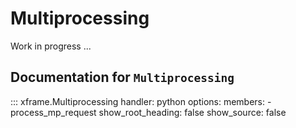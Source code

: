 # Multiprocessing
Work in progress ...


## Documentation for `Multiprocessing`

::: xframe.Multiprocessing
    handler: python
    options:
      members:
		- process_mp_request
      show_root_heading: false
      show_source: false

